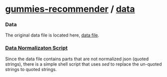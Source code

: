 [gummies-recommender](/) / [data](/data)
===================

### Data
The original data file is located here, [data file](./data/scores.json).

### [Data Normalizaton Script](/data/normalize_data.sh)
Since the data file contains parts that are not normalized json (quoted strings), there is a simple shell script that uses *sed* to replace the un-quoted strings to quoted strings.
